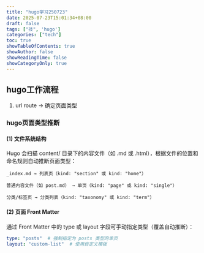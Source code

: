 ```yaml
---
title: "hugo学习250723"
date: 2025-07-23T15:01:34+08:00
draft: false
tags: ["技", 'hugo']
categories: ["tech"]
toc: true
showTableOfContents: true
showAuthor: false
showReadingTime: false
showCategoryOnly: true
---
```


## hugo工作流程
1. url route -> 确定页面类型
### hugo页面类型推断
#### (1) 文件系统结构
Hugo 会扫描 content/ 目录下的内容文件（如 .md 或 .html），根据文件的位置和命名规则自动推断页面类型：
```
_index.md → 列表页（kind: "section" 或 kind: "home"）

普通内容文件（如 post.md） → 单页（kind: "page" 或 kind: "single"）

分类/标签页 → 分类列表（kind: "taxonomy" 或 kind: "term"）
```
#### (2) 页面 Front Matter
通过 Front Matter 中的 type 或 layout 字段可手动指定类型（覆盖自动推断）：

```yaml
type: "posts"  # 强制指定为 posts 类型的单页
layout: "custom-list"  # 使用自定义模板
```